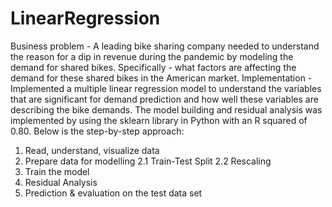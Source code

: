 # LinearRegression
Business problem - A leading bike sharing company needed to understand the reason for a dip in revenue during the pandemic by modeling the demand for shared bikes. Specifically - what factors are affecting the demand for these shared bikes in the American market.
Implementation -  Implemented a multiple linear regression model to understand the variables that are significant for demand prediction and how well these variables are describing the bike demands. The model building and residual analysis was implemented by using the sklearn library in Python with an R squared of 0.80. Below is the step-by-step approach:
1. Read, understand, visualize data
2. Prepare data for modelling
    2.1 Train-Test Split
    2.2 Rescaling
3. Train the model
4. Residual Analysis
5. Prediction & evaluation on the test data set
